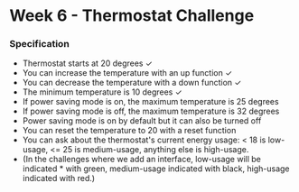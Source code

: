 # Week 6 - Thermostat Challenge
### Specification

* Thermostat starts at 20 degrees ✓
* You can increase the temperature with an up function ✓
* You can decrease the temperature with a down function ✓
* The minimum temperature is 10 degrees ✓
* If power saving mode is on, the maximum temperature is 25 degrees
* If power saving mode is off, the maximum temperature is 32 degrees
* Power saving mode is on by default but it can also be turned off
* You can reset the temperature to 20 with a reset function
* You can ask about the thermostat's current energy usage: < 18 is low-usage, <= 25 is medium-usage, anything else is high-usage.
* (In the challenges where we add an interface, low-usage will be indicated * with green, medium-usage indicated with black, high-usage indicated with red.)
